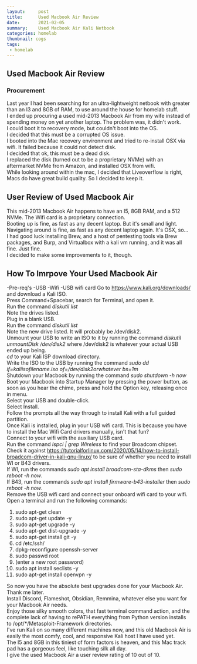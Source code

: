 ```yaml
---
layout:     post
title:      Used Macbook Air Review
date:       2021-02-05
summary:    Used Macbook Air Kali Netbook
categories: homelab
thumbnail: cogs
tags:
 - homelab
---
```


## Used Macbook Air Review  

### Procurement  
Last year I had been searching for an ultra-lightweight netbook with greater than an I3 and 8GB of RAM, to use around the house for homelab stuff.  
I ended up procuring a used mid-2013 Macbook Air from my wife instead of spending money on yet another laptop.  The problem was, it didn't work.  
I could boot it to recovery mode, but couldn't boot into the OS.  
I decided that this must be a corrupted OS issue.  
I booted into the Mac recovery environment and tried to re-install OSX via wifi.  It failed because it could not detect disk.  
I decided that ok, this must be a dead disk.  
I replaced the disk (turned out to be a proprietary NVMe) with an aftermarket NVMe from Amazon, and installed OSX from wifi.  
While looking around within the mac, I decided that Liveoverflow is right, Macs do have great build quality.  So I decided to keep it.  

## User Review of Used Macbook Air  
This mid-2013 Macbook Air happens to have an I5, 8GB RAM, and a 512 NVMe.  The Wifi card is a proprietary connection.  
Booting up is fine, as fast as any decent laptop.  But it's small and light.  
Navigating around is fine, as fast as any decent laptop again.  It's OSX, so...  
I had good luck installing Brew, and a host of pentesting tools via Brew packages, and Burp, and Virtualbox with a kali vm running, and it was all fine.  Just fine.  
I decided to make some improvements to it, though.   

## How To Imrpove Your Used Macbook Air  
-Pre-req's
-USB
-Wifi
-USB wifi card
Go to https://www.kali.org/downloads/ and download a Kali ISO.  
Press Command+Spacebar, search for Terminal, and open it.  
Run the command _diskutil list_  
Note the drives listed.  
Plug in a blank USB.  
Run the command _diskutil list_  
Note the new drive listed.  It will probably be /dev/disk2.  
Unmount your USB to write an ISO to it by running the command _diskutil unmountDisk /dev/disk2_ where /dev/disk2 is whatever your actual USB ended up being.  
_cd_ to your Kali ISP download directory.  
Write the ISO to the USB by running the command _sudo dd if=kaliisofilename.iso of=/dev/disk2orwhatever bs=1m_  
Shutdown your Macbook by running the command _sudo shutdown -h now_  
Boot your Macbook into Startup Manager by pressing the power button, as soon as you hear the chime, press and hold the Option key, releasing once in menu.  
Select your USB and double-click.  
Select Install.  
Follow the prompts all the way through to install Kali with a full guided partition.  
Once Kali is installed, plug in your USB wifi card.  This is because you have to install the Mac Wifi Card drivers manually, isn't that fun?  
Connect to your wifi with the auxiliary USB card.  
Run the command _lspci | grep Wireless_ to find your Broadcom chipset.  
Check it against https://tutorialforlinux.com/2020/05/14/how-to-install-broadcom-driver-in-kali-gnu-linux/ to be sure of whether you need to install WI or B43 drivers.  
If WI, run the commands _sudo apt install broadcom-sta-dkms_ then _sudo reboot -h now_.  
If B43, run the commands _sudo apt install firmware-b43-installer_ then _sudo reboot -h now_.  
Remove the USB wifi card and connect your onboard wifi card to your wifi.  
Open a terminal and run the following commands: 
1. sudo apt-get clean  
2. sudo apt-get update -y  
3. sudo apt-get upgrade -y  
4. sudo apt-get dist-upgrade -y  
5. sudo apt-get install git -y  
6. cd /etc/ssh/  
7. dpkg-reconfigure openssh-server  
8. sudo passwd root  
9. (enter a new root password)  
10. sudo apt install seclists -y
11. sudo apt-get install openvpn -y  

So now you have the absolute best upgrades done for your Macbook Air.  Thank me later.  
Install Discord, Flameshot, Obsidian, Remmina, whatever else you want for your Macbook Air needs.  
Enjoy those silky smooth colors, that fast terminal command action, and the complete lack of having to rePATH everything from Python version installs to /opt/*/Metasploit-Framework directories.  
I've run Kali on so many different machines now, and this old Macbook Air is easily the most comfy, cool, and responsive Kali host I have used yet.  
The I5 and 8GB in this tiniest of form factors is heaven, and this Mac track pad has a gorgeous feel, like touching silk all day.  
I give the used Macbook Air a user review rating of 10 out of 10.  

